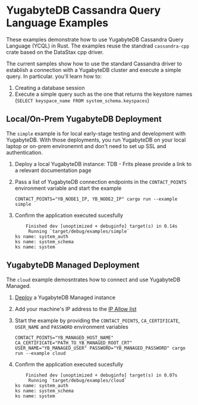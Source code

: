 # YugabyteDB Cassandra Query Language Examples

These examples demonstrate how to use YugabyteDB Cassandra Query Language (YCQL) in Rust. The examples reuse the standrad `cassandra-cpp` crate based on the DataStax cpp driver.

The current samples show how to use the standard Cassandra driver to establish a connection with a YugabyteDB cluster and execute a simple query. In particular. you'll learn how to:
1. Creating a database session
2. Execute a simple query such as the one that returns the keystore names (`SELECT keyspace_name FROM system_schema.keyspaces`)


## Local/On-Prem YugabyteDB Deployment

The `simple` example is for local early-stage testing and development with YugabyteDB. With those deployments, you run YugabyteDB on your local laptop or on-prem environemnt and don't need to set up SSL and authentication.

1. Deploy a local YugabyteDB instance: TDB - Frits please provide a link to a relevant documentation page

2. Pass a list of YugabyteDB connection endpoints in the `CONTACT_POINTS` environment variable and start the example
    ```shell
    CONTACT_POINTS="YB_NODE1_IP, YB_NODE2_IP" cargo run --example simple
    ```
    
3. Confirm the application executed sucesfully
    ```shell
        Finished dev [unoptimized + debuginfo] target(s) in 0.14s
         Running `target/debug/examples/simple`
    ks name: system_auth
    ks name: system_schema
    ks name: system
    ```

## YugabyteDB Managed Deployment

The `cloud` example demosntrates how to connect and use YugabyteDB Managed.

1. [Deploy](https://docs.yugabyte.com/preview/yugabyte-cloud/cloud-quickstart/) a YugabyteDB Managed instance

2. Add your machine's IP address to the [IP Allow list](https://docs.yugabyte.com/preview/yugabyte-cloud/cloud-secure-clusters/add-connections/)

3. Start the example by providing the `CONTACT_POINTS`, `CA_CERTIFICATE`, `USER_NAME` and `PASSWORD` environment variables
    ```shell
    CONTACT_POINTS="YB_MANAGED_HOST_NAME" CA_CERTIFICATE="PATH_TO_YB_MANAGED_ROOT_CRT" USER_NAME="YB_MANAGED_USER" PASSWORD="YB_MANAGED_PASSWORD" cargo run --example cloud
    ```
4. Confirm the application executed sucesfully
    ```shell
        Finished dev [unoptimized + debuginfo] target(s) in 0.07s
         Running `target/debug/examples/cloud`
    ks name: system_auth
    ks name: system_schema
    ks name: system
    ```
